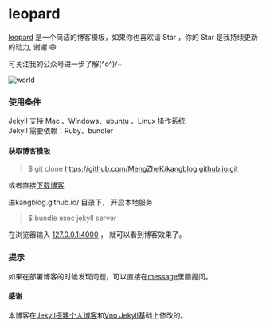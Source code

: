 # leopard

[leopard](http://robotkang.cc) 是一个简洁的博客模板，如果你也喜欢请 Star ，你的 Star 是我持续更新的动力, 谢谢 😄.


可关注我的公众号进一步了解\(^o^)/~

![world](http://omjh2j5h3.bkt.clouddn.com/kanggzh.png)

### 使用条件

Jekyll 支持 Mac 、Windows、ubuntu 、Linux 操作系统                     
Jekyll 需要依赖：Ruby、bundler

#### 获取博客模板

> $ git clone https://github.com/MengZheK/kangblog.github.io.git

或者直接[下载博客](https://github.com/MengZheK/kangblog.github.io/archive/master.zip)   

进kangblog.github.io/ 目录下， 开启本地服务 

> $ bundle exec jekyll server

在浏览器输入 [127.0.0.1:4000](127.0.0.1:4000) ， 就可以看到博客效果了。

### 提示
如果在部署博客的时候发现问题，可以直接在[message](https://robotkang.cc/liuyan/)里面提问。        


#### 感谢   
本博客在[Jekyll搭建个人博客](http://baixin.io/2016/10/jekyll_tutorials1/)和[Vno Jekyll](https://github.com/onevcat/vno-jekyll)基础上修改的。  

